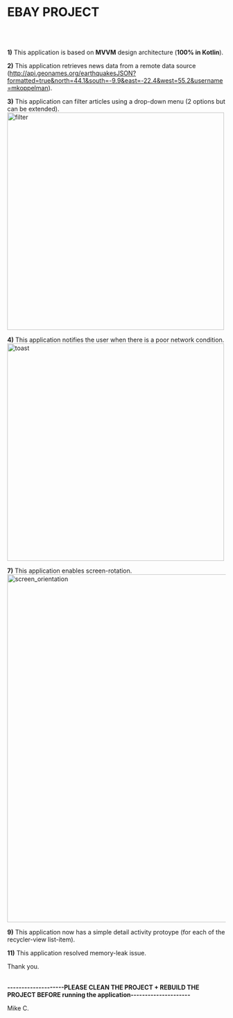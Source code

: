 # EBAY PROJECT
<br />
<br />


<b>1)</b> This application is based on <b>MVVM</b> design architecture (<b>100% in Kotlin</b>).

<b>2)</b> This application retrieves news data from a remote data source 
(http://api.geonames.org/earthquakesJSON?formatted=true&north=44.1&south=-9.9&east=-22.4&west=55.2&username=mkoppelman).   

<b>3)</b> This application can filter articles using a drop-down menu (2 options but can be extended).
<img width="500" alt="filter" src="https://user-images.githubusercontent.com/26533575/176771027-601ee85c-2eba-4291-b65d-d8bf57a049da.png">

<b>4)</b> This application notifies the user when there is a poor network condition. <br/>
<img width="500" alt="toast" src="https://user-images.githubusercontent.com/26533575/176771070-9122153b-2825-4cdb-824a-ea77871b862f.png">

<b>7)</b> This application enables screen-rotation.<br />
<img width="800" alt="screen_orientation" src="https://user-images.githubusercontent.com/26533575/176771134-37d483de-94e1-4f14-b4fe-4d99d1170f35.png">

<b>9)</b> This application now has a simple detail activity protoype (for each of the recycler-view list-item). <br />

<b>11)</b> This application resolved memory-leak issue. </br>

Thank you. <br /> <br />

<b> --------------------PLEASE CLEAN THE PROJECT + REBUILD THE PROJECT BEFORE running the application--------------------- </b>


Mike C.  
